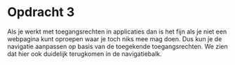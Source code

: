 # Opdracht 3

Als je werkt met toegangsrechten in applicaties dan is het fijn als je niet een webpagina kunt oproepen
waar je toch niks mee mag doen. Dus kun je de navigatie aanpassen op basis van de toegekende toegangsrechten. We
zien dat hier ook duidelijk terugkomen in de navigatiebalk. 
